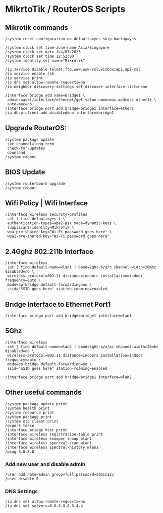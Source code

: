 # MikrtoTik / RouterOS Scripts

## Mikrotik commands

```
/system reset-configuration no-defaults=yes skip-backup=yes
```
```
/system clock set time-zone-name Asia/Singapore
/system clock set date Jan/07/2023
/system clock set time 12:52:00
/system identity set name="Mikrotik"
```
```
/ip service disable telnet,ftp,www,www-ssl,winbox,api,api-ssl
/ip service enable ssh
/ip service print
/ip dns set allow-remote-requests=no
/ip neighbor discovery-settings set discover-interface-list=none
```
```
/interface bridge add name=bridge1 \
 admin-mac=[/interface/ethernet/get value-name=mac-address ether1] \
 auto-mac=no
/interface bridge port add bridge=bridge1 interface=ether1
/ip dhcp-client add disabled=no interface=bridge1
```
## Upgrade RouterOS:
```
/system package update
 set channel=long-term
 check-for-updates
 download
/system reboot
```
## BIOS Update
```
/system routerboard upgrade
/system reboot
```
## Wifi Policy | Wifi Interface
```
/interface wireless security-profiles
 set [ find default=yes ] \
 authentication-types=wpa2-psk mode=dynamic-keys \
 supplicant-identity=MikroTik \
 wpa-pre-shared-key="Wi-Fi password goes here" \
 wpa2-pre-shared-key="Wi-Fi password goes here"
```
## 2.4Gghz 802.211b Interface
```
/interface wireless
 set [ find default-name=wlan1 ] band=2ghz-b/g/n channel-width=20mhz disabled=no \
 wireless-protocol=802.11 distance=indoors installation=indoor frequency=auto \
 mode=ap-bridge default-forwarding=no \
 ssid="SSID goes here" station-roaming=enabled
 ```
 ## Bridge Interface to Ethernet Port1

```
/interface bridge port add bridge=bridge1 interface=wlan1
```
## 5Ghz
```
/interface wireless
 set [ find default-name=wlan2 ] band=5ghz-a/n/ac channel-width=20mhz disabled=no \
 wireless-protocol=802.11 distance=indoors installation=indoor frequency=auto \
 mode=ap-bridge default-forwarding=no \
 ssid="SSID goes here" station-roaming=enabled

/interface bridge port add bridge=bridge1 interface=wlan2
```
## Other useful commands
```
/system package update print
/system health print
/system resource print
/system package print
/system ntp client print
/export terse
/interface bridge host print
/interface wireless registration-table print
/interface wireless snooper snoop wlan1
/interface wireless spectral-scan wlan1
/interface wireless spectral-history wlan1
/ping 8.8.8.8
```
### Add new user and disable admin
```commandline
/user add name=admin group=full password=admin123
/user disable 0
```
### DNS Settings
```commandline
/ip dns set allow-remote-requests=no
/ip dns set servers=8.8.8.8,8.8.4.4
```
